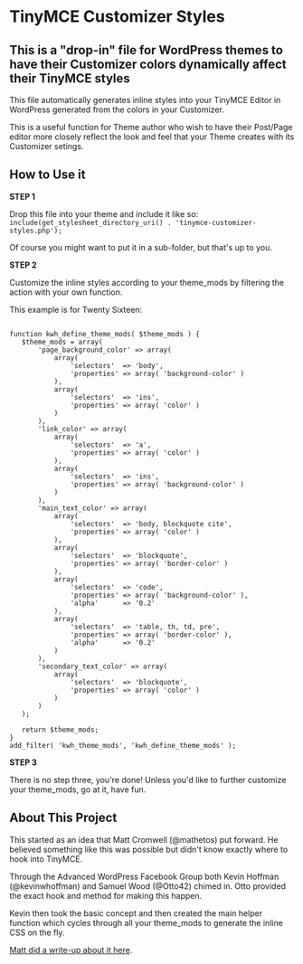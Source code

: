 # TinyMCE Customizer Styles

This is a "drop-in" file for WordPress themes to have their Customizer colors dynamically affect their TinyMCE styles
---

This file automatically generates inline styles into your TinyMCE Editor in WordPress generated from the colors in your Customizer.

This is a useful function for Theme author who wish to have their Post/Page editor more closely reflect the look and feel that your Theme creates with its Customizer setings.
 
 ## How to Use it
 **STEP 1** 
 
 Drop this file into your theme and include it like so:
 `include(get_stylesheet_directory_uri() . 'tinymce-customizer-styles.php');`
 
 Of course you might want to put it in a sub-folder, but that's up to you.
 
 **STEP 2**
 
 Customize the inline styles according to your theme_mods by filtering the action with your own function. 
 
 This example is for Twenty Sixteen:
 
 ```
 
 function kwh_define_theme_mods( $theme_mods ) {
 	$theme_mods = array(
 		'page_background_color' => array(
 			array(
 				'selectors'  => 'body',
 				'properties' => array( 'background-color' )
 			),
 			array(
 				'selectors'  => 'ins',
 				'properties' => array( 'color' )
 			)
 		),
 		'link_color' => array(
 			array(
 				'selectors'  => 'a',
 				'properties' => array( 'color' )
 			),
 			array(
 				'selectors'  => 'ins',
 				'properties' => array( 'background-color' )
 			)
 		),
 		'main_text_color' => array(
 			array(
 				'selectors'  => 'body, blockquote cite',
 				'properties' => array( 'color' )
 			),
 			array(
 				'selectors'  => 'blockquote',
 				'properties' => array( 'border-color' )
 			),
 			array(
 				'selectors'  => 'code',
 				'properties' => array( 'background-color' ),
 				'alpha'      => '0.2'
 			),
 			array(
 				'selectors'  => 'table, th, td, pre',
 				'properties' => array( 'border-color' ),
 				'alpha'      => '0.2'
 			)
 		),
 		'secondary_text_color' => array(
 			array(
 				'selectors'  => 'blockquote',
 				'properties' => array( 'color' )
 			)
 		)
 	);
 
 	return $theme_mods;
 }
 add_filter( 'kwh_theme_mods', 'kwh_define_theme_mods' );
 
 ```
 **STEP 3**
 
 There is no step three, you're done! Unless you'd like to further customize your theme_mods, go at it, have fun.

## About This Project

This started as an idea that Matt Cromwell (@mathetos) put forward. He believed something like this was possible but didn't know exactly where to hook into TinyMCE.

Through the Advanced WordPress Facebook Group both Kevin Hoffman (@kevinwhoffman) and Samuel Wood (@Otto42) chimed in. Otto provided the exact hook and method for making this happen.

Kevin then took the basic concept and then created the main helper function which cycles through all your theme_mods to generate the inline CSS on the fly.

[Matt did a write-up about it here](https://www.mattcromwell.com/dynamic-tinymce-editor-styles-wordpress/).